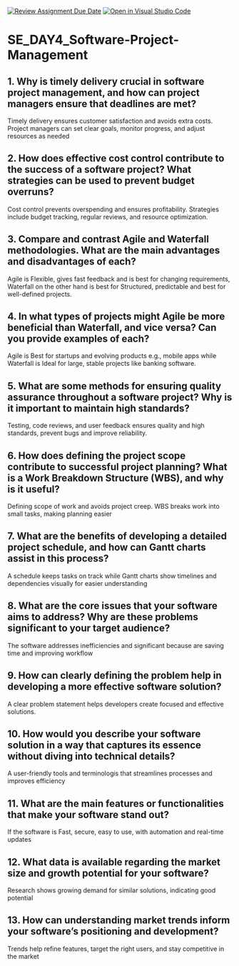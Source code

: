 [![Review Assignment Due Date](https://classroom.github.com/assets/deadline-readme-button-22041afd0340ce965d47ae6ef1cefeee28c7c493a6346c4f15d667ab976d596c.svg)](https://classroom.github.com/a/9pw6JKcu)
[![Open in Visual Studio Code](https://classroom.github.com/assets/open-in-vscode-2e0aaae1b6195c2367325f4f02e2d04e9abb55f0b24a779b69b11b9e10269abc.svg)](https://classroom.github.com/online_ide?assignment_repo_id=18753001&assignment_repo_type=AssignmentRepo)
# SE_DAY4_Software-Project-Management
## 1. Why is timely delivery crucial in software project management, and how can project managers ensure that deadlines are met?
Timely delivery ensures customer satisfaction and avoids extra costs. Project managers can set clear goals, monitor progress, and adjust resources as needed
## 2. How does effective cost control contribute to the success of a software project? What strategies can be used to prevent budget overruns?
Cost control prevents overspending and ensures profitability. Strategies include budget tracking, regular reviews, and resource optimization.
## 3. Compare and contrast Agile and Waterfall methodologies. What are the main advantages and disadvantages of each?
Agile is Flexible, gives fast feedback and is best for changing requirements, Waterfall on the other hand is best for Structured, predictable and best for well-defined projects.
## 4. In what types of projects might Agile be more beneficial than Waterfall, and vice versa? Can you provide examples of each?
Agile is Best for startups and evolving products e.g., mobile apps while Waterfall is Ideal for large, stable projects like banking software.
## 5. What are some methods for ensuring quality assurance throughout a software project? Why is it important to maintain high standards?
Testing, code reviews, and user feedback ensures quality and high standards, prevent bugs and improve reliability.
## 6. How does defining the project scope contribute to successful project planning? What is a Work Breakdown Structure (WBS), and why is it useful?
Defining scope of work and avoids project creep. WBS breaks work into small tasks, making planning easier
## 7. What are the benefits of developing a detailed project schedule, and how can Gantt charts assist in this process?
A schedule keeps tasks on track while Gantt charts show timelines and dependencies visually for easier understanding
## 8. What are the core issues that your software aims to address? Why are these problems significant to your target audience?
The software addresses inefficiencies and significant because are saving time and improving workflow
## 9. How can clearly defining the problem help in developing a more effective software solution?
A clear problem statement helps developers create focused and effective solutions.
## 10. How would you describe your software solution in a way that captures its essence without diving into technical details?
A user-friendly tools and terminologis that streamlines processes and improves efficiency
## 11. What are the main features or functionalities that make your software stand out?
If the software is Fast, secure, easy to use, with automation and real-time updates
## 12. What data is available regarding the market size and growth potential for your software?
Research shows growing demand for similar solutions, indicating good potential
## 13. How can understanding market trends inform your software’s positioning and development?
Trends help refine features, target the right users, and stay competitive in the market
